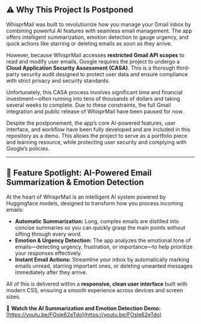 ## ⚠️ Why This Project Is Postponed

WhisprMail was built to revolutionize how you manage your Gmail inbox by combining powerful AI features with seamless email management. The app offers intelligent summarization, emotion detection to gauge urgency, and quick actions like starring or deleting emails as soon as they arrive.  

However, because WhisprMail accesses **restricted Gmail API scopes** to read and modify user emails, Google requires the project to undergo a **Cloud Application Security Assessment (CASA)**. This is a thorough third-party security audit designed to protect user data and ensure compliance with strict privacy and security standards.  

Unfortunately, this CASA process involves significant time and financial investment—often running into tens of thousands of dollars and taking several weeks to complete. Due to these constraints, the full Gmail integration and public release of WhisprMail have been paused for now.  

Despite the postponement, the app’s core AI-powered features, user interface, and workflow have been fully developed and are included in this repository as a demo. This allows the project to serve as a portfolio piece and learning resource, while protecting user security and complying with Google’s policies.

---

## 📸 Feature Spotlight: AI-Powered Email Summarization & Emotion Detection

At the heart of WhisprMail is an intelligent AI system powered by Huggingface models, designed to transform how you process incoming emails:

- **Automatic Summarization:** Long, complex emails are distilled into concise summaries so you can quickly grasp the main points without sifting through every word.  
- **Emotion & Urgency Detection:** The app analyzes the emotional tone of emails—detecting urgency, frustration, or importance—to help prioritize your responses effectively.  
- **Instant Email Actions:** Streamline your inbox by automatically marking emails unread, starring important ones, or deleting unwanted messages immediately after they arrive.  

All of this is delivered within a **responsive, clean user interface** built with modern CSS, ensuring a smooth experience across devices and screen sizes.

🎥 **Watch the AI Summarization and Emotion Detection Demo:**  
[https://youtu.be/FOsle62eTdo](https://youtu.be/FOsle62eTdo)


